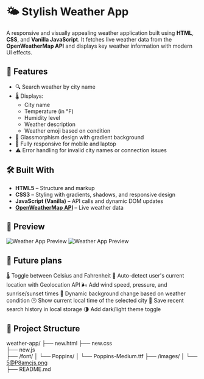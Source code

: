 # 🌤️ Stylish Weather App

A responsive and visually appealing weather application built using **HTML**, **CSS**, and **Vanilla JavaScript**. It fetches live weather data from the **OpenWeatherMap API** and displays key weather information with modern UI effects.

## 🚀 Features

- 🔍 Search weather by city name
- 🌡 Displays:
  - City name
  - Temperature (in °F)
  - Humidity level
  - Weather description
  - Weather emoji based on condition
- 🎨 Glassmorphism design with gradient background
- 📱 Fully responsive for mobile and laptop
- ⚠️ Error handling for invalid city names or connection issues

## 🛠 Built With

- **HTML5** – Structure and markup
- **CSS3** – Styling with gradients, shadows, and responsive design
- **JavaScript (Vanilla)** – API calls and dynamic DOM updates
- **[OpenWeatherMap API](https://openweathermap.org/)** – Live weather data

## 📸 Preview

![Weather App Preview](./images/5@P8amcjs.png)
![Weather App Preview](./images/u00hhrJh@.png)

## 🔮 Future plans

🌡 Toggle between Celsius and Fahrenheit
📍 Auto-detect user's current location with Geolocation API
🌬 Add wind speed, pressure, and sunrise/sunset times
🌈 Dynamic background change based on weather condition
🕑 Show current local time of the selected city
💾 Save recent search history in local storage
🌗 Add dark/light theme toggle
## 📁 Project Structure
weather-app/
├── new.html 
├── new.css  
├── new.js               
├── /font/
│   └── Poppins/
│       └── Poppins-Medium.ttf 
├── /images/
│   └── 5@P8amcjs.png  
├── README.md           

